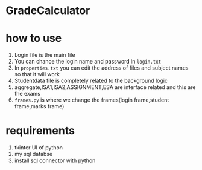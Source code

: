 # GradeCalculator

# how to use
  1. Login file is the main file 
  2. You can chance the login name and password in `login.txt`
  3. In `properties.txt` you can edit the address of files and subject names so that it will work
  4. Studentdata file is completely related to the background logic
  5. aggregate,ISA1,ISA2,ASSIGNMENT,ESA are interface related and this are the exams
  6. `frames.py` is where we change the frames(login frame,student frame,marks frame)

# requirements
  1. tkinter UI of python
  2. my sql databse
  3. install sql connector with python
     
